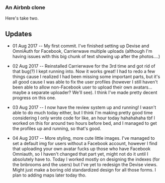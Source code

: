 ### An Airbnb clone

Here's take two.

## Updates

- 01 Aug 2017 -- My first commit. I've finished setting up Devise and OmniAuth for Facebook, Carrierwave multiple uploads (although I'm having issues with this big chunk of text showing up after the photos....)

- 02 Aug 2017 -- Reinstalled Carrierwave for the 3rd time and got rid of that bug(?) I kept running into. Now it works great! I had to redo a few things cause I realized I had been missing some important parts, but it's all good cause I was able to fix the user profiles (however I still haven't been able to allow non-Facebook user to upload their own avatars... maybe a separate uploader? We'll see). I think I've made pretty decent progress on this one.

- 03 Aug 2017 -- I now have the review system up and running! I wasn't able to do much today either, but I think I'm making pretty good time considering I only wrote code for like, an hour today hahahahaha tbf I worked on this for around two hours before bed, and I managed to get the profiles up and running, so that's good.

- 04 Aug 2017 -- More styling, more cute little images. I've managed to set a default img for users without a Facebook account, however I find that uploading your own avatar fucks up those who have Facebook Omniauth, so I haven't changed that part yet, might not do it until I absolutely have to. Today I worked mostly on designing the indexes (for the bnbrooms and the users) but I've yet to redesign the Devise views. Might just make a boring old standardized design for all those forms. I plan to adding maps later today tho.